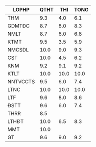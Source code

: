 |LOPHP   |QTHT|THI |TONG|
|--------|----|----|----|
|THM     |9.3 |4.0 |6.1 |
|GDMTĐC  |8.7 |8.0 |8.3 |
|NMLT    |8.7 |6.0 |6.8 |
|KTMT    |9.5 |3.5 |5.9 |
|NMCSDL  |10.0|9.0 |9.3 |
|CST     |10.0|4.5 |6.2 |
|KNM     |9.2 |9.1 |9.2 |
|KTLT    |10.0|10.0|10.0|
|NNTVCCTS|9.5 |6.0 |7.4 |
|LTNC    |10.0|10.0|10.0|
|LTF     |9.6 |8.0 |8.6 |
|ĐSTT    |9.6 |6.0 |7.4 |
|THRR    |8.5 |    |    |
|LTHĐT   |10.0|6.5 |8.3 |
|MMT     |10.0|    |    |
|GT      |9.6 |9.0 |9.2 |
